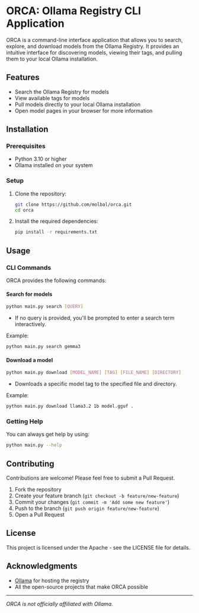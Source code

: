 # ORCA: Ollama Registry CLI Application

ORCA is a command-line interface application that allows you to search, explore, and download models from the Ollama Registry. It provides an intuitive interface for discovering models, viewing their tags, and pulling them to your local Ollama installation.

## Features

- Search the Ollama Registry for models
- View available tags for models
- Pull models directly to your local Ollama installation
- Open model pages in your browser for more information

## Installation

### Prerequisites

- Python 3.10 or higher
- Ollama installed on your system

### Setup

1. Clone the repository:
   ```bash
   git clone https://github.com/molbal/orca.git
   cd orca
   ```

2. Install the required dependencies:
   ```bash
   pip install -r requirements.txt
   ```

## Usage

### CLI Commands

ORCA provides the following commands:

#### Search for models
```bash
python main.py search [QUERY]
```
- If no query is provided, you'll be prompted to enter a search term interactively.

Example:
```bash
python main.py search gemma3
```

#### Download a model
```bash
python main.py download [MODEL_NAME] [TAG] [FILE_NAME] [DIRECTORY]
```
- Downloads a specific model tag to the specified file and directory.

Example:
```bash
python main.py download llama3.2 1b model.gguf .
```

### Getting Help
You can always get help by using:
```bash
python main.py --help
```


## Contributing

Contributions are welcome! Please feel free to submit a Pull Request.

1. Fork the repository
2. Create your feature branch (`git checkout -b feature/new-feature`)
3. Commit your changes (`git commit -m 'Add some new feature'`)
4. Push to the branch (`git push origin feature/new-feature`)
5. Open a Pull Request

## License

This project is licensed under the Apache - see the LICENSE file for details.

## Acknowledgments

- [Ollama](https://ollama.com/) for hosting the registry
- All the open-source projects that make ORCA possible

---

*ORCA is not officially affiliated with Ollama.*
